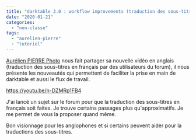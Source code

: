 ```yaml
---
title: "darktable 3.0 : workflow improvements (traduction des sous-titres en français)"
date: "2020-01-21"
categories: 
  - "non-classe"
tags: 
  - "aurelien-pierre"
  - "tutoriel"
---
```


[Aurélien PIERRE Photo](https://www.youtube.com/channel/UCmsSn3fujI81EKEr4NLxrcg) nous fait partager sa nouvelle vidéo en anglais (traduction des sous-titres en français par des utilisateurs du forum), il nous présente les nouveautés qui permettent de faciliter la prise en main de darktable et aussi le flux de travail.

https://youtu.be/n-DZMRp1FB4

J'ai lancé un sujet sur le forum pour que la traduction des sous-titres en français soit faites. Je trouve certains passages plus qu'approximatifs. Je me permet de vous la proposer quand même.

Bon visionnage pour les anglophones et si certains peuvent aider pour la traductions des sous-titres.

